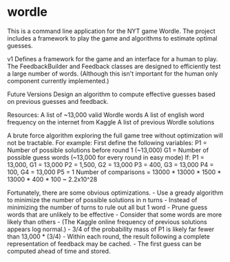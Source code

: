 # wordle
This is a command line application for the NYT game Wordle. 
The project includes a framework to play the game and algorithms to estimate optimal guesses.

v1
Defines a framework for the game and an interface for a human to play.
The FeedbackBuilder and Feedback classes are designed to efficiently test a large number of words.
(Although this isn't important for the human only component currently implemented.)

Future Versions
Design an algorithm to compute effective guesses based on previous guesses and feedback.

  Resources:
    A list of ~13,000 valid Wordle words
    A list of english word frequency on the internet from Kaggle
    A list of previous Wordle solutions

  A brute force algorithm exploring the full game tree without optimization will not be tractable.
  For example:
    First define the following variables:
      P1 = Number of possible solutions before round 1 (~13,000)
      G1 = Number of possible guess words (~13,000 for every round in easy mode)
    If:
      P1 = 13,000, G1 = 13,000
      P2 = 1,500, G2 = 13,000
      P3 = 400, G3 = 13,000
      P4 = 100, G4 = 13,000
      P5 = 1
      Number of comparisons = 13000 * 13000 * 1500 * 13000 * 400 * 100 ~ 2.2x10^28
  
  Fortunately, there are some obvious optimizations.
    - Use a gready algorithm to minimize the number of possible solutions in n turns
      - Instead of minimizing the number of turns to rule out all but 1 word 
    - Prune guess words that are unlikely to be effective
    - Consider that some words are more likely than others
      - (The Kaggle online frequency of previous solutions appears log normal.)
      - 3/4 of the probability mass of P1 is likely far fewer than 13,000 * (3/4)
    - Within each round, the result following a complete representation of feedback may be cached.
    - The first guess can be computed ahead of time and stored.
    

